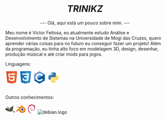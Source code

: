<H1 align=center><I>TRINIKZ</I></H1>
<p align=center>--- Olá, aqui está um pouco sobre mim. ---</p>
<p>  Meu nome é Victor Feitosa, eu atualmente estudo Análise e Desenvolvimento de Sistemas na Universidade de Mogi das Cruzes, quero aprender várias coisas para no futuro eu conseguir fazer um projeto! Além da programação, eu tinha alto foco em modelagem 3D, design, desenhar, produção músical e até criar mods para jogos.</p>
<div style="justify-content: center;">
  <p>Linguagens:</p>
  <img src="https://raw.githubusercontent.com/devicons/devicon/master/icons/html5/html5-original.svg" alt="html.logo" width="40" height="40"> </img>
  <img src="https://raw.githubusercontent.com/devicons/devicon/master/icons/css3/css3-original.svg" alt="css.logo" width="40" height="40"> </img>
  <img src="https://raw.githubusercontent.com/devicons/devicon/master/icons/c/c-original.svg" alt="c.logo" widht="40" height="40"> </img>
  <img src="https://raw.githubusercontent.com/devicons/devicon/master/icons/python/python-original.svg" alt="python.logo" width="40" height="40"> </img>
</div>
<br>
<div>
  <p>Outros conhecimentos: </p>
  <img src="https://raw.githubusercontent.com/devicons/devicon/master/icons/gimp/gimp-original.svg" alt="gimp.logo" width="30" height="30"> </img>
  <img src="https://raw.githubusercontent.com/devicons/devicon/master/icons/blender/blender-original.svg" alt="blender.logo" width="30" height="30"> </img>
  <img src="https://raw.githubusercontent.com/devicons/devicon/master/icons/debian/debian-original.svg" alt="debian.logo" width="30" height="30"> </img>
  <img src="https://upload.wikimedia.org/wikipedia/pt/7/7e/Fl_studio_logo.png" alt="debian.logo" width="30" height="30"> </img>
</div>
